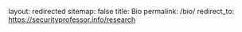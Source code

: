 layout: redirected
sitemap: false
title: Bio
permalink: /bio/
redirect_to:  https://securityprofessor.info/research
